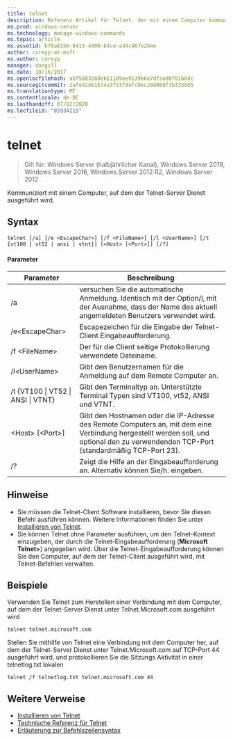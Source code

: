 ```yaml
---
title: telnet
description: Referenz Artikel für Telnet, der mit einem Computer kommuniziert, auf dem der Telnet-Server Dienst ausgeführt wird.
ms.prod: windows-server
ms.technology: manage-windows-commands
ms.topic: article
ms.assetid: b70a6156-9413-4300-84ce-a34c467e2b4e
author: coreyp-at-msft
ms.author: coreyp
manager: dongill
ms.date: 10/16/2017
ms.openlocfilehash: a5f588328deb51109ee9139b6e7dfaad8f0166dc
ms.sourcegitcommit: 2afed2461574a3f53f84fc9ec28d86df3b335685
ms.translationtype: MT
ms.contentlocale: de-DE
ms.lasthandoff: 07/02/2020
ms.locfileid: "85934219"
---
```

# <a name="telnet"></a>telnet

> Gilt für: Windows Server (halbjährlicher Kanal), Windows Server 2019, Windows Server 2016, Windows Server 2012 R2, Windows Server 2012

Kommuniziert mit einem Computer, auf dem der Telnet-Server Dienst ausgeführt wird.

## <a name="syntax"></a>Syntax
```
telnet [/a] [/e <EscapeChar>] [/f <FileName>] [/l <UserName>] [/t {vt100 | vt52 | ansi | vtnt}] [<Host> [<Port>]] [/?]
```
#### <a name="parameters"></a>Parameter
|Parameter|Beschreibung|
|-------|--------|
|/a|versuchen Sie die automatische Anmeldung. Identisch mit der Option/l, mit der Ausnahme, dass der Name des aktuell angemeldeten Benutzers verwendet wird.|
|/e\<EscapeChar>|Escapezeichen für die Eingabe der Telnet-Client Eingabeaufforderung.|
|/f \<FileName>|Der für die Client seitige Protokollierung verwendete Dateiname.|
|/l\<UserName>|Gibt den Benutzernamen für die Anmeldung auf dem Remote Computer an.|
|/t {VT100 &#124; VT52 &#124; ANSI &#124; VTNT}|Gibt den Terminaltyp an. Unterstützte Terminal Typen sind VT100, vt52, ANSI und VTNT.|
|\<Host> [\<Port>]|Gibt den Hostnamen oder die IP-Adresse des Remote Computers an, mit dem eine Verbindung hergestellt werden soll, und optional den zu verwendenden TCP-Port (standardmäßig TCP-Port 23).|
|/?|Zeigt die Hilfe an der Eingabeaufforderung an. Alternativ können Sie/h. eingeben.|

## <a name="remarks"></a>Hinweise
-   Sie müssen die Telnet-Client Software installieren, bevor Sie diesen Befehl ausführen können. Weitere Informationen finden Sie unter [Installieren von Telnet](https://technet.microsoft.com/library/cc754293(v=ws.10).aspx).
-   Sie können Telnet ohne Parameter ausführen, um den Telnet-Kontext einzugeben, der durch die Telnet-Eingabeaufforderung (**Microsoft Telnet>**) angegeben wird. Über die Telnet-Eingabeaufforderung können Sie den Computer, auf dem der Telnet-Client ausgeführt wird, mit Telnet-Befehlen verwalten.

## <a name="examples"></a>Beispiele
Verwenden Sie Telnet zum Herstellen einer Verbindung mit dem Computer, auf dem der Telnet-Server Dienst unter Telnet.Microsoft.com ausgeführt wird
```
telnet telnet.microsoft.com
```
Stellen Sie mithilfe von Telnet eine Verbindung mit dem Computer her, auf dem der Telnet-Server Dienst unter Telnet.Microsoft.com auf TCP-Port 44 ausgeführt wird, und protokollieren Sie die Sitzungs Aktivität in einer telnetlog.txt lokalen
```
telnet /f telnetlog.txt telnet.microsoft.com 44
```

## <a name="additional-references"></a>Weitere Verweise
-   [Installieren von Telnet](https://technet.microsoft.com/library/cc754293(v=ws.10).aspx)
-   [Technische Referenz für Telnet](https://technet.microsoft.com/library/cc754987(v=ws.10).aspx)
- [Erläuterung zur Befehlszeilensyntax](command-line-syntax-key.md)
